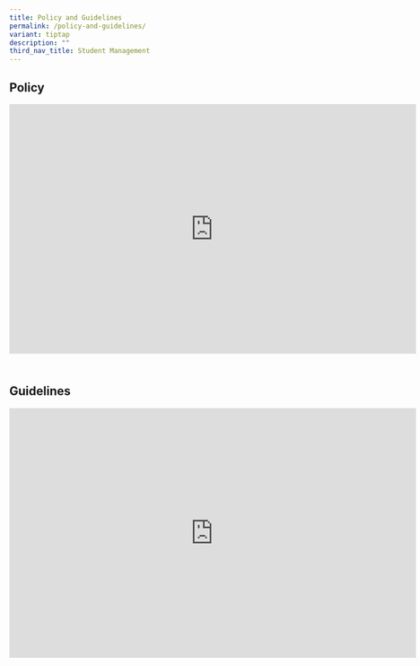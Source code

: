```yaml
---
title: Policy and Guidelines
permalink: /policy-and-guidelines/
variant: tiptap
description: ""
third_nav_title: Student Management
---
```

<h2><strong>Policy</strong></h2>
<div class="iframe-wrapper">
<iframe height="445" width="725" allowfullscreen="true" frameborder="0" src="https://docs.google.com/presentation/d/e/2PACX-1vR0JZAbJcU-Lg08tQG_vFFmKT5O0UBEH9a85HKv_erVsAmA-lyO4yAViuL28APZwjg6MvIehHydBIwh/pubembed?start=true&amp;loop=true&amp;delayms=10000"></iframe>
</div>
<h2><br><strong>Guidelines</strong></h2>
<div class="iframe-wrapper">
<iframe height="445" width="725" allowfullscreen="true" frameborder="0" src="https://docs.google.com/presentation/d/e/2PACX-1vS-nSq19UDb3XuGhkCIAfTxgjuSOo9eZTRyZNPafEwT0wodOXTPlUGLy2dnKjTc33SkWjYWYt6xtB0u/pubembed?start=true&amp;loop=true&amp;delayms=10000"></iframe>
</div>
<p></p>